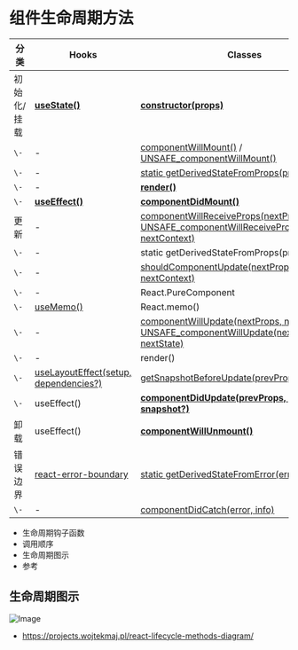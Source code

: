 # 组件生命周期方法

分类 | Hooks | Classes
---|---|---
初始化/挂载 | [**useState()**](https://zh-hans.react.dev/reference/react/useState) | [**constructor(props)**](https://zh-hans.react.dev/reference/react/Component#constructor)
`\-` | - | [componentWillMount()](https://zh-hans.react.dev/reference/react/Component#componentwillmount) / [UNSAFE_componentWillMount()](https://zh-hans.react.dev/reference/react/Component#unsafe_componentwillmount)
`\-` | - | [static getDerivedStateFromProps(props, state)](https://zh-hans.react.dev/reference/react/Component#static-getderivedstatefromprops)
`\-` | - | [**render()**](https://zh-hans.react.dev/reference/react/Component#render)
`\-` | [**useEffect()**](https://zh-hans.react.dev/reference/react/useEffect) | [**componentDidMount()**](https://zh-hans.react.dev/reference/react/Component#componentdidmount)
更新 | - | [componentWillReceiveProps(nextProps)](https://zh-hans.react.dev/reference/react/Component#componentwillreceiveprops) / [UNSAFE_componentWillReceiveProps(nextProps, nextContext)](https://zh-hans.react.dev/reference/react/Component#unsafe_componentwillreceiveprops)
`\-` | - | static getDerivedStateFromProps(props, state)
`\-` | - | [shouldComponentUpdate(nextProps, nextState, nextContext)](https://zh-hans.react.dev/reference/react/Component#shouldcomponentupdate)
`\-` | - | React.PureComponent
`\-` | [useMemo()](https://zh-hans.react.dev/reference/react/useMemo) | React.memo()
`\-` | - | [componentWillUpdate(nextProps, nextState)](https://zh-hans.react.dev/reference/react/Component#componentwillupdate) / [UNSAFE_componentWillUpdate(nextProps, nextState)](https://zh-hans.react.dev/reference/react/Component#unsafe_componentwillupdate)
`\-` | - | render()
`\-` | [useLayoutEffect(setup, dependencies?)](https://zh-hans.react.dev/reference/react/useLayoutEffect) | [getSnapshotBeforeUpdate(prevProps, prevState)](https://zh-hans.react.dev/reference/react/Component#getsnapshotbeforeupdate)
`\-` | useEffect() | [**componentDidUpdate(prevProps, prevState, snapshot?)**](https://zh-hans.react.dev/reference/react/Component#componentdidupdate)
卸载 | useEffect() | [**componentWillUnmount()**](https://zh-hans.react.dev/reference/react/Component#componentwillunmount)
错误边界 | [react-error-boundary](https://github.com/bvaughn/react-error-boundary) | [static getDerivedStateFromError(error)](https://zh-hans.react.dev/reference/react/Component#static-getderivedstatefromerror)
`\-` | - | [componentDidCatch(error, info)](https://zh-hans.react.dev/reference/react/Component#componentdidcatch)

- 生命周期钩子函数
- 调用顺序
- 生命周期图示
- 参考

## 生命周期图示

![Image](/lifecycle.png)

- https://projects.wojtekmaj.pl/react-lifecycle-methods-diagram/